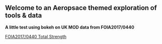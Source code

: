 ## Welcome to an Aeropsace themed exploration of tools & data



**A little test using bokeh on UK MOD data from FOIA2017/0440**

[FOIA2017/0440 Total Strength](DataExploration/FOIA2017-0440/index.html) 


